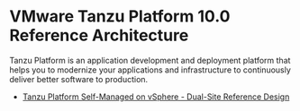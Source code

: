 # VMware Tanzu Platform 10.0 Reference Architecture   

Tanzu Platform is an application development and deployment platform that helps you to modernize your applications and infrastructure to continuously deliver better software to production.  

-   [Tanzu Platform Self-Managed on vSphere - Dual-Site Reference Design](./tpsm-ag-on-vsphere-ref.md)  


&nbsp; 

